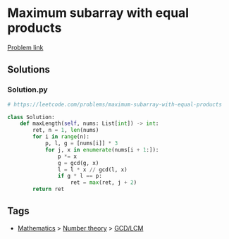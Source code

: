 # Maximum subarray with equal products

[Problem link](https://leetcode.com/problems/maximum-subarray-with-equal-products)

## Solutions


### Solution.py
```py
# https://leetcode.com/problems/maximum-subarray-with-equal-products

class Solution:
    def maxLength(self, nums: List[int]) -> int:
        ret, n = 1, len(nums) 
        for i in range(n):
            p, l, g = [nums[i]] * 3
            for j, x in enumerate(nums[i + 1:]):
                p *= x
                g = gcd(g, x)
                l = l * x // gcd(l, x)
                if g * l == p:
                    ret = max(ret, j + 2)
        return ret
```
## Tags

* [Mathematics](/Collections/mathematics.md#mathematics) > [Number theory](/Collections/mathematics.md#number-theory) > [GCD/LCM](/Collections/mathematics.md#gcd-lcm)
